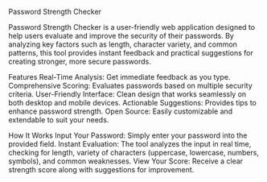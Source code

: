 Password Strength Checker

Password Strength Checker is a user-friendly web application designed to help users evaluate and improve the security of their passwords. 
By analyzing key factors such as length, character variety, and common patterns, this tool provides instant feedback and practical suggestions for creating stronger, more secure passwords.

Features
Real-Time Analysis: Get immediate feedback as you type.
Comprehensive Scoring: Evaluates passwords based on multiple security criteria.
User-Friendly Interface: Clean design that works seamlessly on both desktop and mobile devices.
Actionable Suggestions: Provides tips to enhance password strength.
Open Source: Easily customizable and extendable to suit your needs.

How It Works
Input Your Password: Simply enter your password into the provided field.
Instant Evaluation: The tool analyzes the input in real time, checking for length, variety of characters (uppercase, lowercase, numbers, symbols), and common weaknesses.
View Your Score: Receive a clear strength score along with suggestions for improvement.

